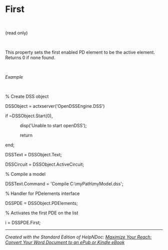 # First

&nbsp;

(read only)

&nbsp;

This property sets the first enabled PD element to be the active element.&nbsp; Returns 0 if none found.

&nbsp;

*Example*

&nbsp;

% Create DSS object

DSSObject = actxserver('OpenDSSEngine.DSS')

if ~DSSObject.Start(0),

&nbsp; &nbsp; &nbsp; &nbsp; &nbsp; &nbsp; disp('Unable to start openDSS');

&nbsp; &nbsp; &nbsp; &nbsp; &nbsp; &nbsp; return

end;

DSSText = DSSObject.Text;

DSSCircuit = DSSObject.ActiveCircuit;

% Compile a model &nbsp; &nbsp;

DSSText.Command = 'Compile C:\\myPath\\myModel.dss';

% Handler for PDelements interface

DSSPDE = DSSObject.PDElements;

% Activates the first PDE on the list

i = DSSPDE.First;

***
_Created with the Standard Edition of HelpNDoc: [Maximize Your Reach: Convert Your Word Document to an ePub or Kindle eBook](<https://www.helpndoc.com/step-by-step-guides/how-to-convert-a-word-docx-file-to-an-epub-or-kindle-ebook/>)_
